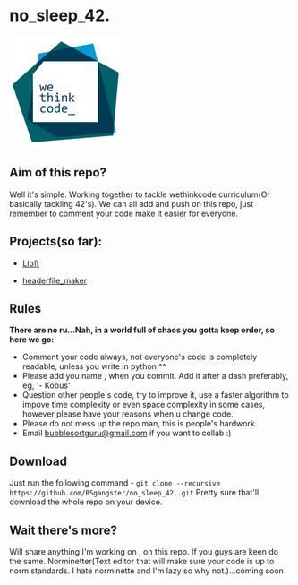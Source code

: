 # no_sleep_42.
![Wethinkcode Logo](Files/WTC_logo.gif)

## Aim of this repo?

Well it's simple. Working together to tackle wethinkcode curriculum(Or basically tackling 42's). We can all add and push on this repo, just remember to comment your code make it easier for everyone.

## Projects(so far):

* [Libft](libft/)

* [headerfile_maker](headerfile_maker)

## Rules

<b>There are no ru...Nah, in a world full of chaos you gotta keep order, so here we go:</b>    
* Comment your code always, not everyone's code is completely readable, unless you write in python ^^
* Please add you name , when you commit. Add it after a dash preferably, eg, '- Kobus'
* Question other people's code, try to improve it, use a faster algorithm to impove time complexity or even space      complexity in some cases, however please have your reasons when u change code.
* Please do not mess up the repo man, this is people's hardwork
* Email bubblesortguru@gmail.com if you want to collab :)

## Download

Just run the following command - `git clone --recursive https://github.com/BSgangster/no_sleep_42..git`
Pretty sure that'll download the whole repo on your device.

## Wait there's more?

Will share anything I'm working on , on this repo. If you guys are keen do the same.
Norminetter(Text editor that will make sure your code is up to norm standards. I hate norminette and I'm lazy so why not.)...coming soon
